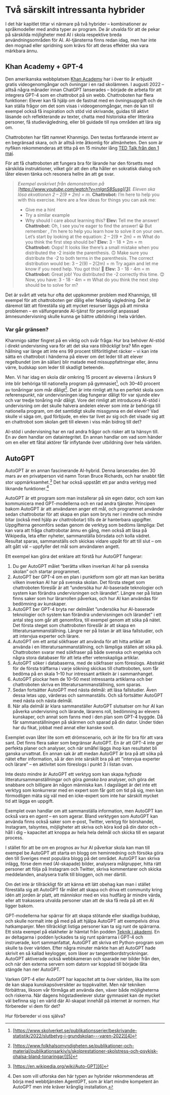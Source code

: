 # Två särskilt intressanta hybrider
I det här kapitlet tittar vi närmare på två hybrider – kombinationer av språkmodeller med andra typer av program. De är utvalda för att de pekar på särskilda möjligheter med AI i skola respektive breda användningsområden för AI. AI-tjänsterna finns redan idag, men har inte den mognad eller spridning som krävs för att deras effekter ska vara märkbara ännu.

## Khan Academy + GPT-4
Den amerikanska webbplatsen [Khan Academy][1] har i över tio år erbjudit gratis videogenomgångar och övningar i en rad skolämnen. I augusti 2022 – alltså några månader innan ChatGPT lanserades – började de arbeta för att integrera GPT-4 som en chattrobot på sin webb. Chattroboten har flera funktioner: Elever kan få hjälp om de fastnat med en övningsuppgift och de kan ställa frågor om det som visas i videogenomgångar, men de kan till exempel också få inspiration och stöd vid skrivande, guidas till aktivt läsande och reflekterande av texter, chatta med historiska eller litterära personer, få studievägledning, eller bli guidade till nya områden att lära sig om.

Chattroboten har fått namnet Khanmigo. Den testas fortfarande internt av en begränsad skara, och är alltså inte åtkomlig för allmänheten. Den som är nyfiken rekommenderas att titta på en 15 minuter lång [TED Talk från den 1 maj][2].

För att få chattroboten att fungera bra för lärande har den försetts med särskilda instruktioner, vilket gör att den ofta håller en sokratisk dialog och låter eleven tänka och resonera hellre än att ge svar.

> _Exempel avskrivet från demonstration på [https://www.youtube.com/watch?v=rnIgnS8Susg][3]. Eleven ska lösa ekvationen 2 – 2(9 + 2m) = m._
> **Chattrobot:** I’m here to help you with this exercise. Here are a few ideas for things you can ask me:
> * Give me a hint
> * Try a similar example
> * Why should I care about learning this?
> **Elev:** Tell me the answer!
> **Chattrobot:** Oh, I see you’re eager to find the answer! 😀 But remember , I’m here to help you learn how to solve it on your own. Let’s start by looking at the equation:
> 2 – 2(9 + 2m) = m
> What do you think the first step should be?
> **Elev:** 3 - 18 + 2m = m
> **Chattrobot:** Oops! It looks like there’s a small mistake when you distributed the -2 inside the parenthesis. 🙃 Make sure you distribute the -2 to both terms in the parenthesis.
> The correct distribution would be:
> 3 – 2(9) – 2(2m) = m
> Try again and let me know if you need help. You got this! 💪
> **Elev:** 3 - 18 - 4m = m
> **Chattrobot:** Great job! You distributed the -2 correctly this time. 😊 Now, you have:
> 3 - 18 - 4m = m
> What do you think the next step should be to solve for m?

Det är svårt att veta hur ofta det uppkommer problem med Khanmigo, till exempel för att chattroboten ger dålig eller felaktig vägledning. Det är däremot lätt att föreställa sig att mycket resurser läggs på att minska problemen – en välfungerande AI-tjänst för personligt anpassad ämnesundervisning skulle kunna ge bättre utbildning i hela världen.

### Var går gränsen?
Khanmigo sätter fingret på en viktig och svår fråga: Hur bra behöver AI-stöd i direkt undervisning vara för att det ska vara _tillräckligt_ bra? Min egen hållning var länge att inte ens 99 procent tillförlitlighet räcker – vi kan inte sätta en chattrobot i händerna på elever om det leder till att elever regelbundet (om än sällan) blir matade med missuppfattningar eller, ännu värre, budskap som leder till skadligt beteende.

Men. Vi har idag en skola där omkring 15 procent av eleverna i årskurs 9 inte blir behöriga till nationella program på gymnasiet[^1], och 30–40 procent av  tonåringar som mår dåligt[^2]. Det är inte rimligt att ha en perfekt skola som referenspunkt, när undervisningen idag fungerar dåligt för var sjunde elev och var tredje tonåring mår dåligt. Vore det rimligt att introducera AI-stöd i undervisning om det skulle halvera andelen elever som inte är behöriga till nationella program, om det samtidigt skulle missgynna en del elever? Vad skulle vi säga om, gud förbjude, en elev tar livet av sig och det visade sig att en chattrobot som skolan gett till eleven i viss mån bidrog till det?

AI-stöd i undervisning har en rad andra frågor och risker att ta hänsyn till. En av dem handlar om dataintegritet. En annan handlar om vad som händer om en eller ett fåtal aktörer får inflytande över utbildning över hela världen.

## AutoGPT
AutoGPT är en annan fascinerande AI-hybrid. Denna lanserades den 30 mars av en privatperson vid namn Toran Bruce Richards, och har snabbt fått stor uppmärksamhet.[^3] Det har också uppstått ett par andra verktyg med liknande funktioner.[^4]

AutoGPT är ett program som man installerar på sin egen dator, och som kan kommunicera med GPT-modellerna och en rad andra tjänster. Principen bakom AutoGPT är att användaren anger ett mål, och programmet använder sedan chattrobotar för att skapa en plan som bryts ner i mindre och mindre bitar (också med hjälp av chattrobotar) tills de är hanterbara uppgifter. Uppgifterna genomförs sedan genom de verktyg som bedöms lämpliga: Det kan vara att fråga chattrobotar ännu en gång, men också att läsa på Wikipedia, leta efter nyheter, sammanställa börsdata och kolla vädret. Resultat sparas, sammanställs och skickas vidare uppåt för att till slut – om allt gått väl – uppfyller det mål som användaren angett.

Ett exempel kan göra det enklare att förstå hur AutoGPT fungerar:
1. Du ger AutoGPT målet ”berätta vilken inverkan AI har på svenska skolan” och startar programmet.
2. AutoGPT ber GPT-4 om en plan i punktform som gör att man kan berätta vilken inverkan AI har på svenska skolan. Det första steget som chattroboten föreslår är att ”undersöka hur AI-baserade teknologier och system kan förändra undervisningen och lärandet”. Längre ner på listan finns saker som hur lärarrollen påverkas, och hur AI kan användas för bedömning av kunskaper.
3. AutoGPT ber GPT-4 bryta ner delmålet ”undersöka hur AI-baserade teknologier och system kan förändra undervisningen och lärandet” i ett antal steg som går att genomföra, till exempel genom att söka på nätet. Det första steget som chattroboten föreslår är att skapa en litteratursammanställning. Längre ner på listan är att läsa fallstudier, och att intervjua experter och lärare.
4. AutoGPT om ett antal sökfraser att använda för att hitta artiklar att använda i en litteratursammanställning, och lämpliga ställen att söka på. Chattroboten svarar med sökfraser på både svenska och engelska och några stora databaser för att leta efter vetenskapliga artiklar.
5. AutoGPT söker i databaserna, med de sökfraser som föreslogs. Abstrakt för de första träffarna i varje sökning skickas till chattroboten, som får bedöma på en skala 1–10 hur intressant artikeln är i sammanhanget.
6. AutoGPT plockar hem de 10–50 mest intressanta artiklarna och ber chattroboten skriva en litteratursammanställning, som sparas.
7. Sedan fortsätter AutoGPT med nästa delmål: att läsa fallstudier. Även dessa letas upp, värderas och sammanställs. Och så fortsätter AutoGPT med nästa och nästa delmål.
8. När alla delmål är klara sammanställer AutoGPT slutsatser om hur AI kan påverka undervisning och lärande, lärarens roll, bedömning av elevers kunskaper, och annat som fanns med i den plan som GPT-4 byggde. Då får sammanställningen på skärmen och sparad på din dator. Under tiden har du fikat, jobbat med annat eller kanske sovit.

Exemplet ovan låter lite som ett drömscenario, och är lite för bra för att vara sant. Det finns flera saker som begränsar AutoGPT. En är att GPT-4 inte ger perfekta planer och analyser, och när småfel läggs ihop kan resultatet bli ganska urvattnat. En annan sak är att medan AutoGPT är bra på att söka på nätet efter information, så är den inte särskilt bra på att ”intervjua experter och lärare” – en aktivitet som föreslogs i punkt 3 i listan ovan.

Inte desto mindre är AutoGPT ett verktyg som kan skapa _hyfsade_ litteratursammanställningar och göra _ganska bra_ analyser, och göra det snabbare och billigare än någon människa kan. I dagsläget är det inte ett verktyg som konkurrerar med en expert som får gott om tid på sig, men kan förmodligen mäta sig väl med en icke-expert som inte har särskilt mycket tid att lägga en uppgift.

Exemplet ovan handlar om att sammanställa information, men AutoGPT kan också vara en _agent_ – en som agerar. Bland verktygen som AutoGPT kan använda finns också saker som e-post, Twitter, verktyg för börshandel, Instagram, talsyntes, möjligheter att skriva och köra kod på din dator och – håll i dig – kapacitet att knoppa av hela hela delmål och skicka till en separat process.

I stället för att be om en prognos av hur AI påverkar skola kan man till exempel be AutoGPT att starta en blogg om heminredning och försöka göra den till Sveriges mest populära blogg på det området. AutoGPT kan skriva inlägg, förse dem med (AI-skapade) bilder, analysera målgrupper, hitta rätt personer att följa på Instagram och Twitter, skriva kommentarer och skicka meddelanden, analysera trafik till bloggen, och mer därtill.

Om det inte är tillräckligt för att känna ett lätt obehag kan man i stället föreställa sig att AutoGPT får målet att skapa och driva ett community kring idén att jorden är platt, att människor med en viss hudfärg är mindre värda, eller att trakassera utvalda personer utan att de ska få reda på att en AI ligger bakom.

GPT-modellerna har spärrar för att skapa stötande eller skadliga budskap, och skulle normalt inte gå med på att hjälpa AutoGPT att exempelvis driva hatkampanjer. Men tillräckligt listiga personer kan ta sig runt de spärrarna. Ett sista exempel på elakheter är hämtat från podden [Teknik i akademi][7]. En av deltagarna i podden lyckades ta sig runt spärrarna i GPT-4 och instruerade, kort sammanfattat, AutoGPT att skriva ett Python-program som skulle ta över världen. Efter några minuter märkte han att AutoGPT hade skrivit en så kallad keylogger, som läser av tangentbordstryckningar. AutoGPT aktiverade också webbkameran och sparade ner bilder från den, och när den externa servern som datorn var kopplad till började låta stängde han ner AutoGPT.

Varken GPT-4 eller AutoGPT har kapacitet att ta över världen, lika lite som de kan skapa kunskapsöversikter av toppkvalitet. Men när tekniken förbättras, liksom vår förmåga att använda den, växer både möjligheterna och riskerna. När dagens högstadieelever slutar gymnasiet kan de mycket väl befinna sig i en värld där AI-skapat innehåll på internet är normen. Hur förbereder vi dem för det?

Hur förbereder vi oss själva?

[^1]:	[https://www.skolverket.se/publikationsserier/beskrivande-statistik/2022/slutbetyg-i-grundskolan---varen-2022][4]

[^2]:	[https://www.folkhalsomyndigheten.se/publikationer-och-material/publikationsarkiv/s/skolprestationer-skolstress-och-psykisk-ohalsa-bland-tonaringar/][5]

[^3]:	[https://en.wikipedia.org/wiki/Auto-GPT][6]

[^4]:	Den som vill utforska den här typen av hybrider rekommenderas att börja med webbtjänsten AgentGPT, som är klart mindre kompetent än AutoGPT men inte kräver krånglig installation.

[1]:	https://khanacademy.org/ "Khan Academy"
[2]:	https://www.ted.com/talks/sal_khan_how_ai_could_save_not_destroy_education/c "TED: How AI could save (not destroy) education"
[3]:	https://www.youtube.com/watch?v=rnIgnS8Susg "GPT-4 Khan Academy In Depth Demo"
[4]:	https://www.skolverket.se/publikationsserier/beskrivande-statistik/2022/slutbetyg-i-grundskolan---varen-2022 "Skolverket: Slutbetyg i grundskolan våren 2022"
[5]:	https://www.folkhalsomyndigheten.se/publikationer-och-material/publikationsarkiv/s/skolprestationer-skolstress-och-psykisk-ohalsa-bland-tonaringar/ "Folkhälsomyndigheten: Skolprestationer, skolstress och psykisk ohälsa bland tonåringar (från 2016)"
[6]:	https://en.wikipedia.org/wiki/Auto-GPT "Engelska Wikipedias artikel om AutoGPT"
[7]:	https://www.youtube.com/playlist?list=PL70wNv4dBdJx5Y2cPTUUk00nOxHzpp6g_ "YouTube: Teknik i akademi"